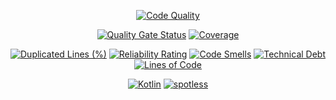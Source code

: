 <div align="center">

[![Code Quality](https://github.com/RealmKit/game/actions/workflows/code_quality.yml/badge.svg)](https://github.com/RealmKit/game/actions/workflows/code_quality.yml)

[![Quality Gate Status](https://sonarcloud.io/api/project_badges/measure?project=RealmKit_game&metric=alert_status&token=f29095e9f4032a6972b42bcfedc2ed46d4715715)](https://sonarcloud.io/summary/new_code?id=RealmKit_game)
[![Coverage](https://sonarcloud.io/api/project_badges/measure?project=RealmKit_game&metric=coverage&token=f29095e9f4032a6972b42bcfedc2ed46d4715715)](https://sonarcloud.io/summary/new_code?id=RealmKit_game)

[![Duplicated Lines (%)](https://sonarcloud.io/api/project_badges/measure?project=RealmKit_game&metric=duplicated_lines_density&token=f29095e9f4032a6972b42bcfedc2ed46d4715715)](https://sonarcloud.io/summary/new_code?id=RealmKit_game)
[![Reliability Rating](https://sonarcloud.io/api/project_badges/measure?project=RealmKit_game&metric=reliability_rating&token=f29095e9f4032a6972b42bcfedc2ed46d4715715)](https://sonarcloud.io/summary/new_code?id=RealmKit_game)
[![Code Smells](https://sonarcloud.io/api/project_badges/measure?project=RealmKit_game&metric=code_smells&token=f29095e9f4032a6972b42bcfedc2ed46d4715715)](https://sonarcloud.io/summary/new_code?id=RealmKit_game)
[![Technical Debt](https://sonarcloud.io/api/project_badges/measure?project=RealmKit_game&metric=sqale_index&token=f29095e9f4032a6972b42bcfedc2ed46d4715715)](https://sonarcloud.io/summary/new_code?id=RealmKit_game)
[![Lines of Code](https://sonarcloud.io/api/project_badges/measure?project=RealmKit_game&metric=ncloc&token=f29095e9f4032a6972b42bcfedc2ed46d4715715)](https://sonarcloud.io/summary/new_code?id=RealmKit_game)

[![Kotlin](https://img.shields.io/badge/Kotlin-%E2%9D%A4-FF4081)](https://kotlinlang.org/)
[![spotless](https://img.shields.io/badge/Spotless-%E2%9D%A4-FF4081)](https://github.com/diffplug/spotless)
</div>
